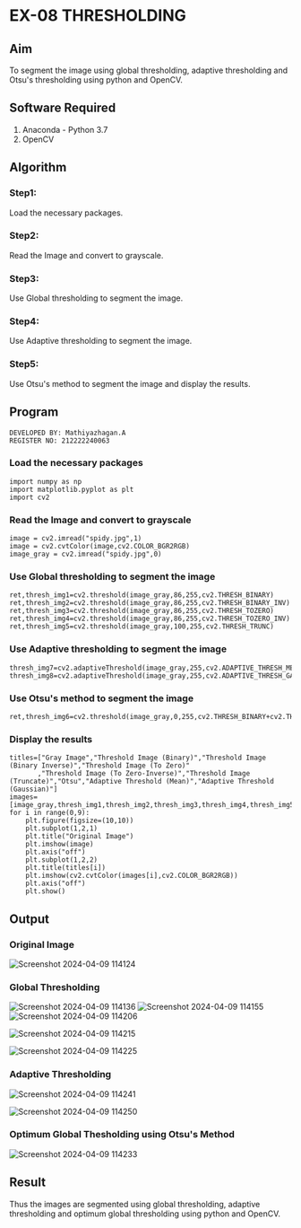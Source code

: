 # EX-08 THRESHOLDING
## Aim
To segment the image using global thresholding, adaptive thresholding and Otsu's thresholding using python and OpenCV.

## Software Required
1. Anaconda - Python 3.7
2. OpenCV

## Algorithm
### Step1:
Load the necessary packages.
### Step2:
Read the Image and convert to grayscale.
### Step3:
Use Global thresholding to segment the image.
### Step4:
Use Adaptive thresholding to segment the image.
### Step5:
Use Otsu's method to segment the image and display the results.
## Program
```
DEVELOPED BY: Mathiyazhagan.A
REGISTER NO: 212222240063
```
### Load the necessary packages
```
import numpy as np
import matplotlib.pyplot as plt
import cv2
```
### Read the Image and convert to grayscale
```
image = cv2.imread("spidy.jpg",1)
image = cv2.cvtColor(image,cv2.COLOR_BGR2RGB)
image_gray = cv2.imread("spidy.jpg",0)
```
### Use Global thresholding to segment the image
```
ret,thresh_img1=cv2.threshold(image_gray,86,255,cv2.THRESH_BINARY)
ret,thresh_img2=cv2.threshold(image_gray,86,255,cv2.THRESH_BINARY_INV)
ret,thresh_img3=cv2.threshold(image_gray,86,255,cv2.THRESH_TOZERO)
ret,thresh_img4=cv2.threshold(image_gray,86,255,cv2.THRESH_TOZERO_INV)
ret,thresh_img5=cv2.threshold(image_gray,100,255,cv2.THRESH_TRUNC)
```
### Use Adaptive thresholding to segment the image
```
thresh_img7=cv2.adaptiveThreshold(image_gray,255,cv2.ADAPTIVE_THRESH_MEAN_C,cv2.THRESH_BINARY,11,2)
thresh_img8=cv2.adaptiveThreshold(image_gray,255,cv2.ADAPTIVE_THRESH_GAUSSIAN_C,cv2.THRESH_BINARY,11,2)
```
### Use Otsu's method to segment the image 
```
ret,thresh_img6=cv2.threshold(image_gray,0,255,cv2.THRESH_BINARY+cv2.THRESH_OTSU)
```
### Display the results
```
titles=["Gray Image","Threshold Image (Binary)","Threshold Image (Binary Inverse)","Threshold Image (To Zero)"
       ,"Threshold Image (To Zero-Inverse)","Threshold Image (Truncate)","Otsu","Adaptive Threshold (Mean)","Adaptive Threshold (Gaussian)"]
images=[image_gray,thresh_img1,thresh_img2,thresh_img3,thresh_img4,thresh_img5,thresh_img6,thresh_img7,thresh_img8]
for i in range(0,9):
    plt.figure(figsize=(10,10))
    plt.subplot(1,2,1)
    plt.title("Original Image")
    plt.imshow(image)
    plt.axis("off")
    plt.subplot(1,2,2)
    plt.title(titles[i])
    plt.imshow(cv2.cvtColor(images[i],cv2.COLOR_BGR2RGB))
    plt.axis("off")
    plt.show()
```
## Output
### Original Image

![Screenshot 2024-04-09 114124](https://github.com/Mathiofficial/THRESHOLDING-/assets/118787327/ed996b64-014e-4891-b6b9-87d33fccd551)

### Global Thresholding
![Screenshot 2024-04-09 114136](https://github.com/Mathiofficial/THRESHOLDING-/assets/118787327/fda8e55a-ef49-4f49-9d0e-6e2cd9c82325)
![Screenshot 2024-04-09 114155](https://github.com/Mathiofficial/THRESHOLDING-/assets/118787327/75a7097e-1419-49b9-b889-2938247e2451)
![Screenshot 2024-04-09 114206](https://github.com/Mathiofficial/THRESHOLDING-/assets/118787327/a5e468df-9a53-4630-8f93-7ea1ad4a75b2)

![Screenshot 2024-04-09 114215](https://github.com/Mathiofficial/THRESHOLDING-/assets/118787327/4b18c1ac-2251-4b8c-a8c1-b27874b95ec4)

![Screenshot 2024-04-09 114225](https://github.com/Mathiofficial/THRESHOLDING-/assets/118787327/720c1b92-bac0-45d0-a138-374f0deeec55)

### Adaptive Thresholding

![Screenshot 2024-04-09 114241](https://github.com/Mathiofficial/THRESHOLDING-/assets/118787327/60185479-26c8-40e2-96b6-2a95fbcfd7af)


![Screenshot 2024-04-09 114250](https://github.com/Mathiofficial/THRESHOLDING-/assets/118787327/8a16b506-034d-402f-b525-b92d835d03c5)

### Optimum Global Thesholding using Otsu's Method

![Screenshot 2024-04-09 114233](https://github.com/Mathiofficial/THRESHOLDING-/assets/118787327/499e84f9-023d-4b11-8ef3-c978228997bf)

## Result
Thus the images are segmented using global thresholding, adaptive thresholding and optimum global thresholding using python and OpenCV.
